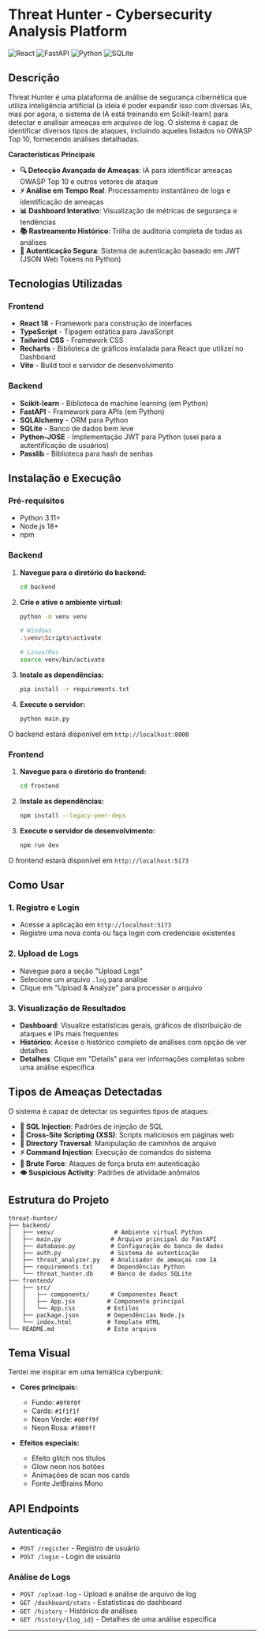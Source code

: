 # Threat Hunter - Cybersecurity Analysis Platform

![React](https://img.shields.io/badge/React-20232A?style=for-the-badge&logo=react&logoColor=61DAFB)
![FastAPI](https://img.shields.io/badge/FastAPI-005571?style=for-the-badge&logo=fastapi)
![Python](https://img.shields.io/badge/Python-3776AB?style=for-the-badge&logo=python&logoColor=white)
![SQLite](https://img.shields.io/badge/SQLite-07405E?style=for-the-badge&logo=sqlite&logoColor=white)

## Descrição

Threat Hunter é uma plataforma  de análise de segurança cibernética que utiliza inteligência artificial (a ideia é poder expandir isso com diversas IAs, mas por agora, o sistema de IA está treinando em Scikit-learn) para detectar e analisar ameaças em arquivos de log. O sistema é capaz de identificar diversos tipos de ataques, incluindo aqueles listados no OWASP Top 10, fornecendo análises detalhadas.

**Características Principais**

- **🔍 Detecção Avançada de Ameaças**: IA para identificar ameaças OWASP Top 10 e outros vetores de ataque
- **⚡ Análise em Tempo Real**: Processamento instantâneo de logs e identificação de ameaças
- **📊 Dashboard Interativo**: Visualização de métricas de segurança e tendências
- **📚 Rastreamento Histórico**: Trilha de auditoria completa de todas as análises
- **🔐 Autenticação Segura**: Sistema de autenticação baseado em JWT (JSON Web Tokens no Python)

## Tecnologias Utilizadas

### Frontend
- **React 18** - Framework para construção de interfaces
- **TypeScript** - Tipagem estática para JavaScript
- **Tailwind CSS** - Framework CSS 
- **Recharts** - Biblioteca de gráficos instalada para React que utilizei no Dashboard
- **Vite** - Build tool e servidor de desenvolvimento

### Backend
- **Scikit-learn** - Biblioteca de machine learning (em Python)
- **FastAPI** - Framework para APIs (em Python)
- **SQLAlchemy** - ORM para Python
- **SQLite** - Banco de dados bem leve
- **Python-JOSE** - Implementação JWT para Python (usei para a autentificação de usuários)
- **Passlib** - Biblioteca para hash de senhas

## Instalação e Execução

### Pré-requisitos
- Python 3.11+
- Node.js 18+
- npm 

### Backend

1. **Navegue para o diretório do backend:**
   ```bash
   cd backend
   ```

2. **Crie e ative o ambiente virtual:**
   ```bash
   python -m venv venv
   
   # Windows
   .\venv\Scripts\activate
   
   # Linux/Mac
   source venv/bin/activate
   ```

3. **Instale as dependências:**
   ```bash
   pip install -r requirements.txt
   ```

4. **Execute o servidor:**
   ```bash
   python main.py
   ```

O backend estará disponível em `http://localhost:8000`

### Frontend

1. **Navegue para o diretório do frontend:**
   ```bash
   cd frontend
   ```

2. **Instale as dependências:**
   ```bash
   npm install --legacy-peer-deps
   ```

3. **Execute o servidor de desenvolvimento:**
   ```bash
   npm run dev
   ```

O frontend estará disponível em `http://localhost:5173`

## Como Usar

### 1. Registro e Login
- Acesse a aplicação em `http://localhost:5173`
- Registre uma nova conta ou faça login com credenciais existentes

### 2. Upload de Logs
- Navegue para a seção "Upload Logs"
- Selecione um arquivo `.log` para análise
- Clique em "Upload & Analyze" para processar o arquivo

### 3. Visualização de Resultados
- **Dashboard**: Visualize estatísticas gerais, gráficos de distribuição de ataques e IPs mais frequentes
- **Histórico**: Acesse o histórico completo de análises com opção de ver detalhes
- **Detalhes**: Clique em "Details" para ver informações completas sobre uma análise específica

## Tipos de Ameaças Detectadas

O sistema é capaz de detectar os seguintes tipos de ataques:

- **💉 SQL Injection**: Padrões de injeção de SQL
- **🔗 Cross-Site Scripting (XSS)**: Scripts maliciosos em páginas web
- **📁 Directory Traversal**: Manipulação de caminhos de arquivo
- **⚡ Command Injection**: Execução de comandos do sistema
- **🔨 Brute Force**: Ataques de força bruta em autenticação
- **👁️ Suspicious Activity**: Padrões de atividade anômalos

## Estrutura do Projeto

```
threat-hunter/
├── backend/
│   ├── venv/                 # Ambiente virtual Python
│   ├── main.py              # Arquivo principal do FastAPI
│   ├── database.py          # Configuração do banco de dados
│   ├── auth.py              # Sistema de autenticação
│   ├── threat_analyzer.py   # Analisador de ameaças com IA
│   ├── requirements.txt     # Dependências Python
│   └── threat_hunter.db     # Banco de dados SQLite
├── frontend/
│   ├── src/
│   │   ├── components/      # Componentes React
│   │   ├── App.jsx         # Componente principal
│   │   └── App.css         # Estilos 
│   ├── package.json        # Dependências Node.js
│   └── index.html          # Template HTML
└── README.md               # Este arquivo
```

## Tema Visual

Tentei me inspirar em uma temática cyberpunk:

- **Cores principais:**
  - Fundo: `#0f0f0f`
  - Cards: `#1f1f1f`
  - Neon Verde: `#00ff9f`
  - Neon Rosa: `#f800ff`

- **Efeitos especiais:**
  - Efeito glitch nos títulos
  - Glow neon nos botões
  - Animações de scan nos cards
  - Fonte JetBrains Mono

## API Endpoints

### Autenticação
- `POST /register` - Registro de usuário
- `POST /login` - Login de usuário

### Análise de Logs
- `POST /upload-log` - Upload e análise de arquivo de log
- `GET /dashboard/stats` - Estatísticas do dashboard
- `GET /history` - Histórico de análises
- `GET /history/{log_id}` - Detalhes de uma análise específica

---
